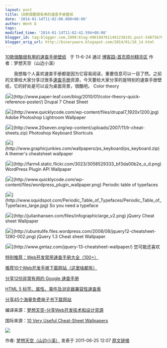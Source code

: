 ```yaml
---
layout: post
title: 10款很酷很有用的速查手册壁纸
date: '2014-01-14T11:02:00.000+08:00'
author: Wenh Q
tags:
modified_time: '2014-01-14T11:02:42.594+08:00'
blogger_id: tag:blogger.com,1999:blog-4961947611491238191.post-5487567808251048678
blogger_orig_url: http://binaryware.blogspot.com/2014/01/10_14.html
---
```

[10款很酷很有用的速查手册壁纸](http://www.cnblogs.com/lhb25/archive/2011/06/25/10-very-useful-cheat-sheet-wallpapers.html) 
 于 11-6-24 通过 [博客园-首页原创精华区](http://www.cnblogs.com/)
作者：梦想天空（山边小溪）

　　我想每个人喜欢速查手册都是因为它容易阅读，重要信息可以一目了然。之前的文章给大家分享过很多[速查手册](http://www.cnblogs.com/lhb25/archive/2011/03/28/1994433.html)资源，今天要给大家分享的是特别的速查手册壁纸，它的好处是可以设为桌面背景，很酷吧。
Color theory

[![](https://images-blogger-opensocial.googleusercontent.com/gadgets/proxy?url=http%3A%2F%2Fwww.topdesignmag.com%2Fwp-content%2Fuploads%2F2011%2F05%2F88.jpg&container=blogger&gadget=a&rewriteMime=image%2F*)](http://www.paper-leaf.com/blog/2010/01/color-theory-quick-reference-poster/)
Drupal 7 Cheat Sheet

[![](https://images-blogger-opensocial.googleusercontent.com/gadgets/proxy?url=http%3A%2F%2Fwww.topdesignmag.com%2Fwp-content%2Fuploads%2F2011%2F05%2F148.jpg&container=blogger&gadget=a&rewriteMime=image%2F*)](http://www.quicklycode.com/wp-content/files/drupal7_1920x1200.jpg)
Adobe Photoshop Lightroom Wallpaper

[![](https://images-blogger-opensocial.googleusercontent.com/gadgets/proxy?url=http%3A%2F%2Fwww.topdesignmag.com%2Fwp-content%2Fuploads%2F2011%2F05%2F217.jpg&container=blogger&gadget=a&rewriteMime=image%2F*)](http://www.20seven.org/wp-content/uploads/2007/11/lr-cheat-sheets.zip)
Photoshop Keyboard Shortcuts

[![](https://images-blogger-opensocial.googleusercontent.com/gadgets/proxy?url=http%3A%2F%2Fwww.topdesignmag.com%2Fwp-content%2Fuploads%2F2011%2F05%2F314.jpg&container=blogger&gadget=a&rewriteMime=image%2F*)](http://www.graphicjunkies.com/wallpapers/ps_keyboard/ps_keyboard.zip)
A themer's cheatsheet wallpaper

[![](https://images-blogger-opensocial.googleusercontent.com/gadgets/proxy?url=http%3A%2F%2Fwww.topdesignmag.com%2Fwp-content%2Fuploads%2F2011%2F05%2F416.jpg&container=blogger&gadget=a&rewriteMime=image%2F*)](http://farm4.static.flickr.com/3023/3058529333_bf3da00b2e_o_d.png)
WordPress Plugin API Wallpaper

[![](https://images-blogger-opensocial.googleusercontent.com/gadgets/proxy?url=http%3A%2F%2Fwww.topdesignmag.com%2Fwp-content%2Fuploads%2F2011%2F05%2F513.jpg&container=blogger&gadget=a&rewriteMime=image%2F*)](http://www.quicklycode.com/wp-content/files/wordpress_plugin_wallpaper.png)
Periodic table of typefaces

[![](https://images-blogger-opensocial.googleusercontent.com/gadgets/proxy?url=http%3A%2F%2Fwww.topdesignmag.com%2Fwp-content%2Fuploads%2F2011%2F05%2F613.jpg&container=blogger&gadget=a&rewriteMime=image%2F*)](http://www.squidspot.com/Periodic_Table_of_Typefaces/Periodic_Table_of_Typefaces_large.jpg)
So you need a typeface

[![](https://images-blogger-opensocial.googleusercontent.com/gadgets/proxy?url=http%3A%2F%2Fwww.topdesignmag.com%2Fwp-content%2Fuploads%2F2011%2F05%2F710.jpg&container=blogger&gadget=a&rewriteMime=image%2F*)](http://julianhansen.com/files/infographiclarge_v2.png)
jQuery Cheat sheet Wallpaper

[![](https://images-blogger-opensocial.googleusercontent.com/gadgets/proxy?url=http%3A%2F%2Fwww.topdesignmag.com%2Fwp-content%2Fuploads%2F2011%2F05%2F98.jpg&container=blogger&gadget=a&rewriteMime=image%2F*)](http://ubuntulife.files.wordpress.com/2008/08/jquery12-cheatsheet-1280-002.png)
jQuery 1.3 Cheat sheet Wallpaper

[![](https://images-blogger-opensocial.googleusercontent.com/gadgets/proxy?url=http%3A%2F%2Fwww.topdesignmag.com%2Fwp-content%2Fuploads%2F2011%2F05%2F109.jpg&container=blogger&gadget=a&rewriteMime=image%2F*)](http://www.gmtaz.com/jquery-13-cheatsheet-wallpaper/)
您可能还喜欢


[特别推荐：Web开发常用速查手册大全（100+）](http://www.cnblogs.com/lhb25/archive/2011/05/05/2031252.html)

[](http://www.cnblogs.com/lhb25/archive/2011/05/24/2053836.html)[推荐10个Web开发手册下载网站（这里啥都有）](http://www.cnblogs.com/lhb25/archive/2011/05/24/2053836.html)

[](http://www.cnblogs.com/lhb25/archive/2011/03/25/1988531.html)[分享12份非常有用的
Google
速查手册](http://www.cnblogs.com/lhb25/archive/2011/04/23/2001099.html)

[](http://www.cnblogs.com/lhb25/archive/2011/03/07/1965729.html)[HTML 5
标签、属性、事件及浏览器兼容性速查表](http://www.cnblogs.com/lhb25/archive/2011/03/16/1965681.html)

[](http://www.cnblogs.com/lhb25/archive/2011/05/17/2020243.html)[分享45个海量免费电子书下载网站](http://www.cnblogs.com/lhb25/archive/2011/03/11/1978243.html)





编译来源：[梦想天空-分享Web开发技术和设计资源](http://www.cnblogs.com/lhb25/)

国际来源：[10 Very Useful Cheat-Sheet
Wallpapers](http://www.topdesignmag.com/10-very-useful-cheat-sheet-wallpapers/)

![](https://images-blogger-opensocial.googleusercontent.com/gadgets/proxy?url=http%3A%2F%2Fwww.cnblogs.com%2Flhb25%2Faggbug%2F2060696.html%3Ftype%3D1&container=blogger&gadget=a&rewriteMime=image%2F*)

作者: [梦想天空（山边小溪）](http://www.cnblogs.com/lhb25/) 发表于
2011-06-25 12:07
[原文链接](http://www.cnblogs.com/lhb25/archive/2011/06/25/10-very-useful-cheat-sheet-wallpapers.html)
